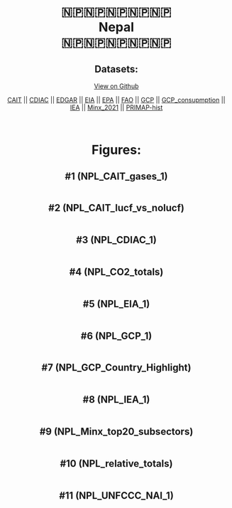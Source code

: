 
<center>
<h1 align="center">
🇳🇵🇳🇵🇳🇵🇳🇵🇳🇵
<br>
Nepal
<br>
🇳🇵🇳🇵🇳🇵🇳🇵🇳🇵
</h1>
<h2>Datasets:</h2>
<p><a href="https://github.com/dquintani/GreenhouseData/tree/master/country_data/NPL_Nepal/data">View on Github</a>
<br></p><p><a href="data/NPL_CAIT.csv">CAIT</a> || <a href="data/NPL_CDIAC.csv">CDIAC</a> || <a href="data/NPL_EDGAR.csv">EDGAR</a> || <a href="data/NPL_EIA.csv">EIA</a> || <a href="data/NPL_EPA.csv">EPA</a> || <a href="data/NPL_FAO.csv">FAO</a> || <a href="data/NPL_GCP.csv">GCP</a> || <a href="data/NPL_GCP_consupmption.csv">GCP_consupmption</a> || <a href="data/NPL_IEA.csv">IEA</a> || <a href="data/NPL_Minx_2021.csv">Minx_2021</a> || <a href="data/NPL_PRIMAP-hist.csv">PRIMAP-hist</a></p><p><br></p>
<h1>Figures:</h1><h2>#1 (NPL_CAIT_gases_1)</h2>
<p><img alt="" src="figures/NPL_CAIT_gases_1.png" /></p><h2>#2 (NPL_CAIT_lucf_vs_nolucf)</h2>
<p><img alt="" src="figures/NPL_CAIT_lucf_vs_nolucf.png" /></p><h2>#3 (NPL_CDIAC_1)</h2>
<p><img alt="" src="figures/NPL_CDIAC_1.png" /></p><h2>#4 (NPL_CO2_totals)</h2>
<p><img alt="" src="figures/NPL_CO2_totals.png" /></p><h2>#5 (NPL_EIA_1)</h2>
<p><img alt="" src="figures/NPL_EIA_1.png" /></p><h2>#6 (NPL_GCP_1)</h2>
<p><img alt="" src="figures/NPL_GCP_1.png" /></p><h2>#7 (NPL_GCP_Country_Highlight)</h2>
<p><img alt="" src="figures/NPL_GCP_Country_Highlight.png" /></p><h2>#8 (NPL_IEA_1)</h2>
<p><img alt="" src="figures/NPL_IEA_1.png" /></p><h2>#9 (NPL_Minx_top20_subsectors)</h2>
<p><img alt="" src="figures/NPL_Minx_top20_subsectors.png" /></p><h2>#10 (NPL_relative_totals)</h2>
<p><img alt="" src="figures/NPL_relative_totals.png" /></p><h2>#11 (NPL_UNFCCC_NAI_1)</h2>
<p><img alt="" src="figures/NPL_UNFCCC_NAI_1.png" /></p>